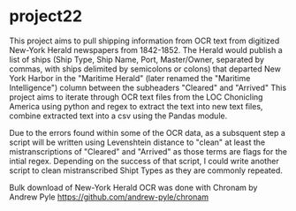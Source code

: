 # project22

This project aims to pull shipping information from OCR text from digitized New-York Herald newspapers from 1842-1852. The Herald would publish a list of ships (Ship Type, Ship Name, Port, Master/Owner, separated by commas, with ships delimited by semicolons or colons) that departed New York Harbor in the "Maritime Herald" (later renamed the "Maritime Intelligence") column between the subheaders "Cleared" and "Arrived" This project aims to iterate through OCR text files from the LOC Chonicling America using python and regex to extract the text into new text files, combine extracted text into a csv using the Pandas module. 

Due to the errors found within some of the OCR data, as a subsquent step a script will be written using Levenshtein distance to "clean" at least the mistranscriptions of "Cleared" and "Arrived" as those terms are flags for the intial regex. Depending on the success of that script, I could write another script to clean mistranscribed Shipt Types as they are commonly repeated. 

Bulk download of New-York Herald OCR was done with Chronam by Andrew Pyle https://github.com/andrew-pyle/chronam


